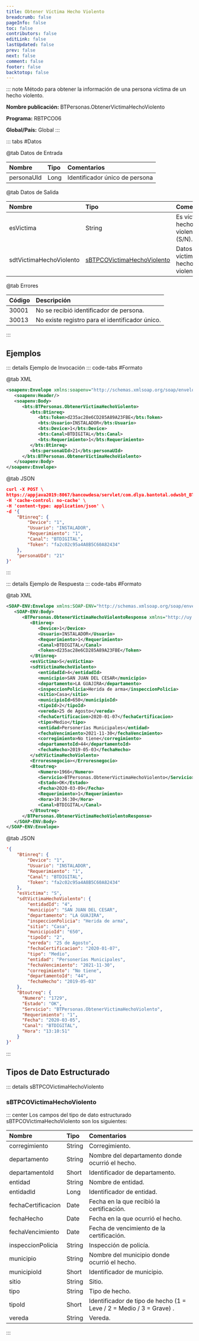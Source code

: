 ```yaml
---
title: Obtener Víctima Hecho Violento
breadcrumb: false
pageInfo: false
toc: false
contributors: false
editLink: false
lastUpdated: false
prev: false
next: false
comment: false
footer: false
backtotop: false
---
```


<!-- ABRE DATOS DEL MÉTODO -->
::: note Método para obtener la información de una persona víctima de un hecho violento.

**Nombre publicación:** BTPersonas.ObtenerVictimaHechoViolento

**Programa:** RBTPCO06

**Global/País:** Global
:::
<!-- CIERRA DATOS DEL MÉTODO -->

<!-- ABRE TABLA DE DATOS -->
::: tabs #Datos 

@tab Datos de Entrada

Nombre | Tipo | Comentarios
:--------- | :--------- | :---------
personaUId | Long | Identificador único de persona

@tab Datos de Salida

Nombre | Tipo | Comentarios
:--------- | :----------- | :-----------
esVictima | String | Es víctima de hecho violento (S/N).
sdtVictimaHechoViolento | [sBTPCOVictimaHechoViolento](#sbtpcovictimahechoviolento) | Datos de víctima de hecho violento.

@tab Errores

Código | Descripción
:--------- | :-----------
30001 | No se recibió identificador de persona.
30013 | No existe registro para el identificador único.
::: 
<!-- CIERRA TABLA DE DATOS -->

## **Ejemplos**

<!-- ABRE EJEMPLO DE INVOCACIÓN -->
::: details Ejemplo de Invocación 
::: code-tabs #Formato

@tab XML
```xml
<soapenv:Envelope xmlns:soapenv="http://schemas.xmlsoap.org/soap/envelope/" xmlns:bts="http://uy.com.dlya.bantotal/BTSOA/">
   <soapenv:Header/>
   <soapenv:Body>
      <bts:BTPersonas.ObtenerVictimaHechoViolento>
         <bts:Btinreq>
            <bts:Token>d235ac28e6CD285A89A23FBE</bts:Token>
            <bts:Usuario>INSTALADOR</bts:Usuario>
            <bts:Device>1</bts:Device>
            <bts:Canal>BTDIGITAL</bts:Canal>
            <bts:Requerimiento>1</bts:Requerimiento>
         </bts:Btinreq>
         <bts:personaUId>21</bts:personaUId>
      </bts:BTPersonas.ObtenerVictimaHechoViolento>
   </soapenv:Body>
</soapenv:Envelope>
```

@tab JSON
```json
curl -X POST \
https://appjava2019:8067/bancowdesa/servlet/com.dlya.bantotal.odwsbt_BTPersonas_v1?ObtenerVictimaHechoViolento \
-H 'cache-control: no-cache' \
-H 'content-type: application/json' \
-d '{
	"Btinreq": {
		"Device": "1",
		"Usuario": "INSTALADOR",
		"Requerimiento": "1",
		"Canal": "BTDIGITAL",
		"Token": "fa2c02c95a4A8B5C60A82434"
	},
	"personaUId": "21"
}'
```
:::
<!-- CIERRA EJEMPLO DE INVOCACIÓN -->

<!-- ABRE EJEMPLO DE RESPUESTA -->
::: details Ejemplo de Respuesta 
::: code-tabs #Formato

@tab XML
```xml
<SOAP-ENV:Envelope xmlns:SOAP-ENV="http://schemas.xmlsoap.org/soap/envelope/" xmlns:xsd="http://www.w3.org/2001/XMLSchema" xmlns:SOAP-ENC="http://schemas.xmlsoap.org/soap/encoding/" xmlns:xsi="http://www.w3.org/2001/XMLSchema-instance">
   <SOAP-ENV:Body>
      <BTPersonas.ObtenerVictimaHechoViolentoResponse xmlns="http://uy.com.dlya.bantotal/BTSOA/">
         <Btinreq>
            <Device>1</Device>
            <Usuario>INSTALADOR</Usuario>
            <Requerimiento>1</Requerimiento>
            <Canal>BTDIGITAL</Canal>
            <Token>d235ac28e6CD285A89A23FBE</Token>
         </Btinreq>
         <esVictima>S</esVictima>
         <sdtVictimaHechoViolento>
            <entidadId>4</entidadId>
            <municipio>SAN JUAN DEL CESAR</municipio>
            <departamento>LA GUAJIRA</departamento>
            <inspeccionPolicia>Herida de arma</inspeccionPolicia>
            <sitio>Casa</sitio>
            <municipioId>650</municipioId>
            <tipoId>2</tipoId>
            <vereda>25 de Agosto</vereda>
            <fechaCertificacion>2020-01-07</fechaCertificacion>
            <tipo>Medio</tipo>
            <entidad>Personerías Municipales</entidad>
            <fechaVencimiento>2021-11-30</fechaVencimiento>
            <corregimiento>No tiene</corregimiento>
            <departamentoId>44</departamentoId>
            <fechaHecho>2019-05-03</fechaHecho>
         </sdtVictimaHechoViolento>
         <Erroresnegocio></Erroresnegocio>
         <Btoutreq>
            <Numero>1966</Numero>
            <Servicio>BTPersonas.ObtenerVictimaHechoViolento</Servicio>
            <Estado>OK</Estado>
            <Fecha>2020-03-09</Fecha>
            <Requerimiento>1</Requerimiento>
            <Hora>10:36:30</Hora>
            <Canal>BTDIGITAL</Canal>
         </Btoutreq>
      </BTPersonas.ObtenerVictimaHechoViolentoResponse>
   </SOAP-ENV:Body>
</SOAP-ENV:Envelope>
```

@tab JSON
```json
'{
	"Btinreq": {
		"Device": "1",
		"Usuario": "INSTALADOR",
		"Requerimiento": "1",
		"Canal": "BTDIGITAL",
		"Token": "fa2c02c95a4A8B5C60A82434"
	},
	"esVictima": "S",
	"sdtVictimaHechoViolento": {
		"entidadId": "4",
		"municipio": "SAN JUAN DEL CESAR",
		"departamento": "LA GUAJIRA",
		"inspeccionPolicia": "Herida de arma",
		"sitio": "Casa",
		"municipioId": "650",
		"tipoId": "2",
		"vereda": "25 de Agosto",
		"fechaCertificacion": "2020-01-07",
		"tipo": "Medio",
		"entidad": "Personerías Municipales",
		"fechaVencimiento": "2021-11-30",
		"corregimiento": "No tiene",
		"departamentoId": "44",
		"fechaHecho": "2019-05-03"
	},
	"Btoutreq": {
	  "Numero": "1729",
	  "Estado": "OK",
	  "Servicio": "BTPersonas.ObtenerVictimaHechoViolento",
	  "Requerimiento": "1",
	  "Fecha": "2020-03-05",
	  "Canal": "BTDIGITAL",
	  "Hora": "13:10:51"
	}
}'
```
::: 
<!-- CIERRA EJEMPLO DE RESPUESTA -->

## **Tipos de Dato Estructurado**

<!-- ABRE SDT -->
::: details sBTPCOVictimaHechoViolento  

### sBTPCOVictimaHechoViolento

::: center 
Los campos del tipo de dato estructurado sBTPCOVictimaHechoViolento son los siguientes: 

Nombre | Tipo | Comentarios 
:--------- | :----------- | :----------- 
corregimiento | String | Corregimiento. 
departamento | String | Nombre del departamento donde ocurrió el hecho. 
departamentoId | Short | Identificador de departamento. 
entidad | String | Nombre de entidad. 
entidadId | Long | Identificador de entidad. 
fechaCertificacion | Date | Fecha en la que recibió la certificación. 
fechaHecho | Date | Fecha en la que ocurrió el hecho. 
fechaVencimiento | Date | Fecha de vencimiento de la certificación. 
inspeccionPolicia | String | Inspección de policía. 
municipio | String | Nombre del municipio donde ocurrió el hecho. 
municipioId | Short | Identificador de municipio. 
sitio | String | Sitio. 
tipo | String | Tipo de hecho. 
tipoId | Short | Identificador de tipo de hecho (1 = Leve / 2 = Medio / 3 = Grave) . 
vereda | String | Vereda. 
:::
 
<!-- CIERRA SDT -->